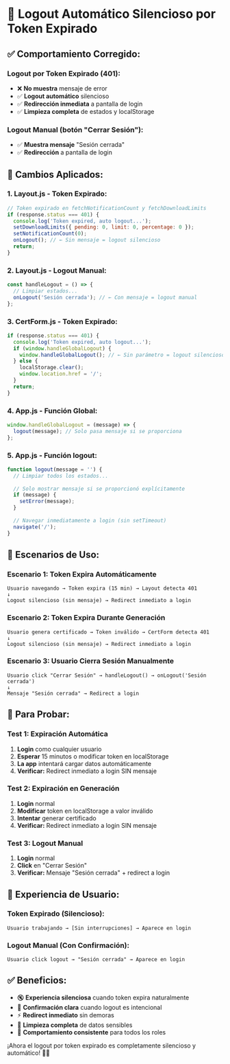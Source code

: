 # 🔐 Logout Automático Silencioso por Token Expirado

## ✅ **Comportamiento Corregido:**

### **Logout por Token Expirado (401):**
- ❌ **No muestra** mensaje de error
- ✅ **Logout automático** silencioso
- ✅ **Redirección inmediata** a pantalla de login
- ✅ **Limpieza completa** de estados y localStorage

### **Logout Manual (botón "Cerrar Sesión"):**
- ✅ **Muestra mensaje** "Sesión cerrada"
- ✅ **Redirección** a pantalla de login

## 🔧 **Cambios Aplicados:**

### **1. Layout.js - Token Expirado:**
```javascript
// Token expirado en fetchNotificationCount y fetchDownloadLimits
if (response.status === 401) {
  console.log('Token expired, auto logout...');
  setDownloadLimits({ pending: 0, limit: 0, percentage: 0 });
  setNotificationCount(0);
  onLogout(); // ← Sin mensaje = logout silencioso
  return;
}
```

### **2. Layout.js - Logout Manual:**
```javascript
const handleLogout = () => {
  // Limpiar estados...
  onLogout('Sesión cerrada'); // ← Con mensaje = logout manual
};
```

### **3. CertForm.js - Token Expirado:**
```javascript
if (response.status === 401) {
  console.log('Token expired, auto logout...');
  if (window.handleGlobalLogout) {
    window.handleGlobalLogout(); // ← Sin parámetro = logout silencioso
  } else {
    localStorage.clear();
    window.location.href = '/';
  }
  return;
}
```

### **4. App.js - Función Global:**
```javascript
window.handleGlobalLogout = (message) => {
  logout(message); // Solo pasa mensaje si se proporciona
};
```

### **5. App.js - Función logout:**
```javascript
function logout(message = '') {
  // Limpiar todos los estados...
  
  // Solo mostrar mensaje si se proporcionó explícitamente
  if (message) {
    setError(message);
  }
  
  // Navegar inmediatamente a login (sin setTimeout)
  navigate('/');
}
```

## 🎯 **Escenarios de Uso:**

### **Escenario 1: Token Expira Automáticamente**
```
Usuario navegando → Token expira (15 min) → Layout detecta 401
↓
Logout silencioso (sin mensaje) → Redirect inmediato a login
```

### **Escenario 2: Token Expira Durante Generación**
```
Usuario genera certificado → Token inválido → CertForm detecta 401
↓
Logout silencioso (sin mensaje) → Redirect inmediato a login
```

### **Escenario 3: Usuario Cierra Sesión Manualmente**
```
Usuario click "Cerrar Sesión" → handleLogout() → onLogout('Sesión cerrada')
↓
Mensaje "Sesión cerrada" → Redirect a login
```

## 🧪 **Para Probar:**

### **Test 1: Expiración Automática**
1. **Login** como cualquier usuario
2. **Esperar** 15 minutos o modificar token en localStorage
3. **La app** intentará cargar datos automáticamente
4. **Verificar:** Redirect inmediato a login SIN mensaje

### **Test 2: Expiración en Generación**
1. **Login** normal
2. **Modificar** token en localStorage a valor inválido
3. **Intentar** generar certificado
4. **Verificar:** Redirect inmediato a login SIN mensaje

### **Test 3: Logout Manual**
1. **Login** normal
2. **Click** en "Cerrar Sesión"
3. **Verificar:** Mensaje "Sesión cerrada" + redirect a login

## 📱 **Experiencia de Usuario:**

### **Token Expirado (Silencioso):**
```
Usuario trabajando → [Sin interrupciones] → Aparece en login
```

### **Logout Manual (Con Confirmación):**
```
Usuario click logout → "Sesión cerrada" → Aparece en login
```

## ✅ **Beneficios:**

- 🔇 **Experiencia silenciosa** cuando token expira naturalmente
- 📝 **Confirmación clara** cuando logout es intencional
- ⚡ **Redirect inmediato** sin demoras
- 🧹 **Limpieza completa** de datos sensibles
- 🎯 **Comportamiento consistente** para todos los roles

¡Ahora el logout por token expirado es completamente silencioso y automático! 🔐✨